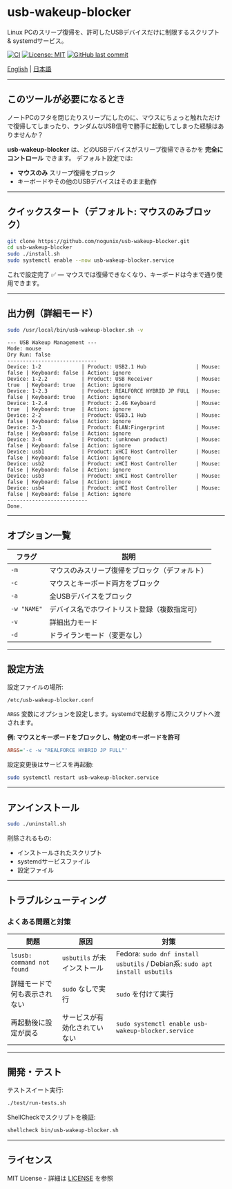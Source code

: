 # usb-wakeup-blocker

Linux PCのスリープ復帰を、許可したUSBデバイスだけに制限するスクリプト & systemdサービス。

[![CI](https://github.com/nogunix/usb-wakeup-blocker/actions/workflows/test.yml/badge.svg)](https://github.com/nogunix/usb-wakeup-blocker/actions/workflows/test.yml)
[![License: MIT](https://img.shields.io/badge/License-MIT-yellow.svg)](https://github.com/nogunix/usb-wakeup-blocker/blob/main/LICENSE)
[![GitHub last commit](https://img.shields.io/github/last-commit/nogunix/usb-wakeup-blocker)](https://github.com/nogunix/usb-wakeup-blocker/commits/main)

[English](./README.md) | [日本語](./README.ja.md)

---

## このツールが必要になるとき
ノートPCのフタを閉じたりスリープにしたのに、マウスにちょっと触れただけで復帰してしまったり、ランダムなUSB信号で勝手に起動してしまった経験はありませんか？

**usb-wakeup-blocker** は、どのUSBデバイスがスリープ復帰できるかを **完全にコントロール** できます。
デフォルト設定では:
- **マウスのみ** スリープ復帰をブロック
- キーボードやその他のUSBデバイスはそのまま動作

---

## クイックスタート（デフォルト: マウスのみブロック）

```bash
git clone https://github.com/nogunix/usb-wakeup-blocker.git
cd usb-wakeup-blocker
sudo ./install.sh
sudo systemctl enable --now usb-wakeup-blocker.service
```

これで設定完了 ✅ — マウスでは復帰できなくなり、キーボードは今まで通り使用できます。

---

## 出力例（詳細モード）

```bash
sudo /usr/local/bin/usb-wakeup-blocker.sh -v
```

```
--- USB Wakeup Management ---
Mode: mouse
Dry Run: false
-----------------------------
Device: 1-2             | Product: USB2.1 Hub                | Mouse: false | Keyboard: false | Action: ignore
Device: 1-2.2           | Product: USB Receiver              | Mouse: true  | Keyboard: true  | Action: ignore
Device: 1-2.3           | Product: REALFORCE HYBRID JP FULL  | Mouse: false | Keyboard: true  | Action: ignore
Device: 1-2.4           | Product: 2.4G Keyboard             | Mouse: true  | Keyboard: true  | Action: ignore
Device: 2-2             | Product: USB3.1 Hub                | Mouse: false | Keyboard: false | Action: ignore
Device: 3-3             | Product: ELAN:Fingerprint          | Mouse: false | Keyboard: false | Action: ignore
Device: 3-4             | Product: (unknown product)         | Mouse: false | Keyboard: false | Action: ignore
Device: usb1            | Product: xHCI Host Controller      | Mouse: false | Keyboard: false | Action: ignore
Device: usb2            | Product: xHCI Host Controller      | Mouse: false | Keyboard: false | Action: ignore
Device: usb3            | Product: xHCI Host Controller      | Mouse: false | Keyboard: false | Action: ignore
Device: usb4            | Product: xHCI Host Controller      | Mouse: false | Keyboard: false | Action: ignore
--------------------------
Done.
```

---

## オプション一覧

| フラグ | 説明 |
|--------|------|
| `-m` | マウスのみスリープ復帰をブロック（デフォルト） |
| `-c` | マウスとキーボード両方をブロック |
| `-a` | 全USBデバイスをブロック |
| `-w "NAME"` | デバイス名でホワイトリスト登録（複数指定可） |
| `-v` | 詳細出力モード |
| `-d` | ドライランモード（変更なし） |

---

## 設定方法

設定ファイルの場所:
```
/etc/usb-wakeup-blocker.conf
```

`ARGS` 変数にオプションを設定します。systemdで起動する際にスクリプトへ渡されます。

**例: マウスとキーボードをブロックし、特定のキーボードを許可**
```ini
ARGS='-c -w "REALFORCE HYBRID JP FULL"'
```

設定変更後はサービスを再起動:
```bash
sudo systemctl restart usb-wakeup-blocker.service
```

---

## アンインストール

```bash
sudo ./uninstall.sh
```

削除されるもの:
- インストールされたスクリプト
- systemdサービスファイル
- 設定ファイル

---

## トラブルシューティング

### よくある問題と対策

| 問題 | 原因 | 対策 |
|------|------|------|
| `lsusb: command not found` | `usbutils` が未インストール | Fedora: `sudo dnf install usbutils` / Debian系: `sudo apt install usbutils` |
| 詳細モードで何も表示されない | `sudo` なしで実行 | `sudo` を付けて実行 |
| 再起動後に設定が戻る | サービスが有効化されていない | `sudo systemctl enable usb-wakeup-blocker.service` |

---

## 開発・テスト

テストスイート実行:
```bash
./test/run-tests.sh
```

ShellCheckでスクリプトを検証:
```bash
shellcheck bin/usb-wakeup-blocker.sh
```

---

## ライセンス

MIT License - 詳細は [LICENSE](LICENSE) を参照